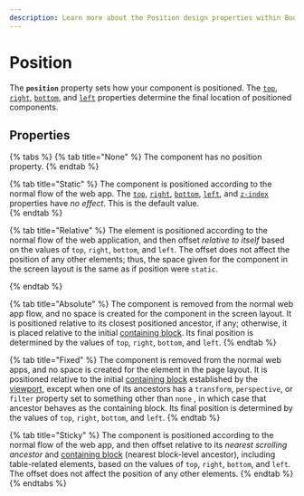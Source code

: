```yaml
---
description: Learn more about the Position design properties within Budibase
---
```


# Position

The **`position`** property sets how your component is positioned. The [`top`](https://developer.mozilla.org/en-US/docs/Web/CSS/top), [`right`](https://developer.mozilla.org/en-US/docs/Web/CSS/right), [`bottom`](https://developer.mozilla.org/en-US/docs/Web/CSS/bottom), and [`left`](https://developer.mozilla.org/en-US/docs/Web/CSS/left) properties determine the final location of positioned components.

## Properties

{% tabs %}
{% tab title="None" %}
The component has no position property.
{% endtab %}

{% tab title="Static" %}
The component is positioned according to the normal flow of the web app. The [`top`](https://developer.mozilla.org/en-US/docs/Web/CSS/top), [`right`](https://developer.mozilla.org/en-US/docs/Web/CSS/right), [`bottom`](https://developer.mozilla.org/en-US/docs/Web/CSS/bottom), [`left`](https://developer.mozilla.org/en-US/docs/Web/CSS/left), and [`z-index`](https://developer.mozilla.org/en-US/docs/Web/CSS/z-index) properties have _no effect_. This is the default value.  
{% endtab %}

{% tab title="Relative" %}
The element is positioned according to the normal flow of the web application, and then offset _relative to itself_ based on the values of `top`, `right`, `bottom`, and `left`. The offset does not affect the position of any other elements; thus, the space given for the component in the screen layout is the same as if position were `static`.  
 
{% endtab %}

{% tab title="Absolute" %}
The component is removed from the normal web app flow, and no space is created for the component in the screen layout. It is positioned relative to its closest positioned ancestor, if any; otherwise, it is placed relative to the initial [containing block](https://developer.mozilla.org/en-US/docs/Web/CSS/Containing_Block). Its final position is determined by the values of `top`, `right`, `bottom`, and `left`.
{% endtab %}

{% tab title="Fixed" %}
The component is removed from the normal web apps, and no space is created for the element in the page layout. It is positioned relative to the initial [containing block](https://developer.mozilla.org/en-US/docs/Web/CSS/Containing_Block) established by the [viewport](https://developer.mozilla.org/en-US/docs/Glossary/viewport), except when one of its ancestors has a `transform`, `perspective`, or `filter` property set to something other than `none` , in which case that ancestor behaves as the containing block.  Its final position is determined by the values of `top`, `right`, `bottom`, and `left`.
{% endtab %}

{% tab title="Sticky" %}
The component is positioned according to the normal flow of the web app, and then offset relative to its _nearest scrolling ancestor_ and [containing block](https://developer.mozilla.org/en-US/docs/Web/CSS/Containing_Block) \(nearest block-level ancestor\), including table-related elements, based on the values of `top`, `right`, `bottom`, and `left`. The offset does not affect the position of any other elements.
{% endtab %}
{% endtabs %}

  


